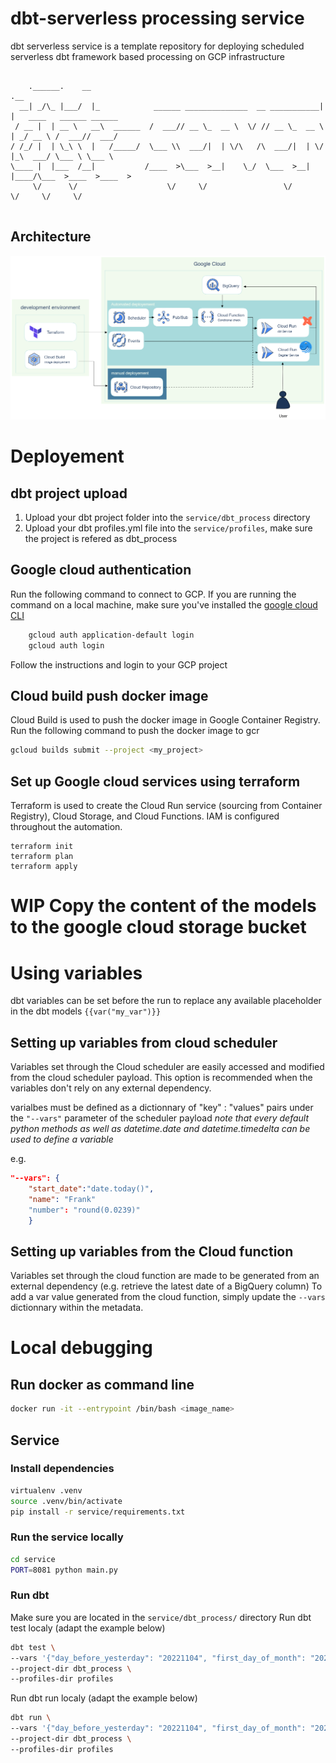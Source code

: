 # dbt-serverless processing service

dbt serverless service is a template repository for deploying scheduled serverless dbt framework based processing on GCP infrastructure

```

    .______.    __                                                   .__                        
  __| _/\_ |___/  |_            ______ ______________  __ ___________|  |   ____   ______ ______
 / __ |  | __ \   __\  ______  /  ___// __ \_  __ \  \/ // __ \_  __ \  | _/ __ \ /  ___//  ___/
/ /_/ |  | \_\ \  |   /_____/  \___ \\  ___/|  | \/\   /\  ___/|  | \/  |_\  ___/ \___ \ \___ \ 
\____ |  |___  /__|           /____  >\___  >__|    \_/  \___  >__|  |____/\___  >____  >____  >
     \/      \/                    \/     \/                 \/                \/     \/     \/
                                                                      
```

## Architecture
![Architecure](./docs/architecture.png)

# Deployement

## dbt project upload
1. Upload your dbt project folder into the `service/dbt_process` directory
2. Upload your dbt profiles.yml file into the `service/profiles`, make sure the project is refered as dbt_process

## Google cloud authentication

Run the following command to connect to GCP. If you are running the command on a local machine, make sure you've installed the [google cloud CLI](https://cloud.google.com/sdk/docs/install)

```sh
    gcloud auth application-default login
    gcloud auth login
```

Follow the instructions and login to your GCP project


## Cloud build push docker image

Cloud Build is used to push the docker image in Google Container Registry.
Run the following command to push the docker image to gcr

```sh
gcloud builds submit --project <my_project>
```

## Set up Google cloud services using terraform
Terraform is used to create the Cloud Run service (sourcing from Container Registry), Cloud Storage, and Cloud Functions. IAM is configured throughout the automation.

```
terraform init
terraform plan
terraform apply
```


# WIP Copy the content of the models to the google cloud storage bucket

# Using variables 

dbt variables can be set before the run to replace any available placeholder in the dbt models `{{var("my_var")}}`

## Setting up variables from cloud scheduler
Variables set through the Cloud scheduler are easily accessed and modified from the cloud scheduler payload. This option is recommended when the variables don't rely on any external dependency.

varialbes must be defined as a dictionnary of "key" : "values" pairs under the `"--vars"` parameter of the scheduler payload
*note that every default python methods as well as datetime.date and datetime.timedelta can be used to define a variable*

e.g.
```json
"--vars": {
    "start_date":"date.today()",
    "name": "Frank"
    "number": "round(0.0239)"
    }
```

## Setting up variables from the Cloud function
Variables set through the cloud function are made to be generated from an external dependency (e.g. retrieve the latest date of a BigQuery column)
To add a var value generated from the cloud function, simply update the `--vars` dictionnary within the metadata.


# Local debugging
## Run docker as command line

```sh
docker run -it --entrypoint /bin/bash <image_name>
```

## Service
### Install dependencies
```sh
virtualenv .venv
source .venv/bin/activate
pip install -r service/requirements.txt
```
### Run the service locally

```sh
cd service
PORT=8081 python main.py
```

### Run dbt


Make sure you are located in the `service/dbt_process/` directory
Run dbt test localy (adapt the example below)
```sh
dbt test \
--vars '{"day_before_yesterday": "20221104", "first_day_of_month": "20221101", "start_year_month": "2022_11", "year_month": "202211", "yesterday": "20221105"}' \
--project-dir dbt_process \
--profiles-dir profiles
```
Run dbt run localy (adapt the example below)

```sh
dbt run \
--vars '{"day_before_yesterday": "20221104", "first_day_of_month": "20221101", "start_year_month": "2022_11", "year_month": "202211", "yesterday": "20221105"}' \
--project-dir dbt_process \
--profiles-dir profiles
```